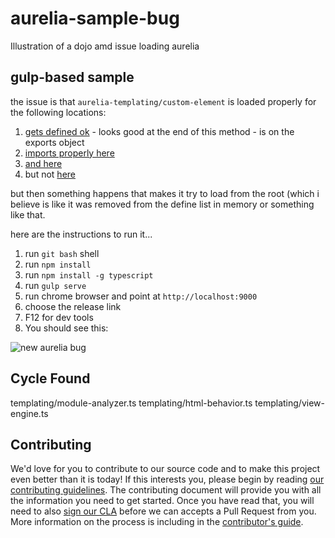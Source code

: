 # aurelia-sample-bug

Illustration of a dojo amd issue loading aurelia

## gulp-based sample

the issue is that `aurelia-templating/custom-element` is loaded properly for the following locations:

1. [gets defined ok](https://github.com/cmichaelgraham/aurelia-sample-bug/blob/master/scripts/aurelia/aurelia-bundle.js#L11625) - looks good at the end of this method - is on the exports object
2. [imports properly here](https://github.com/cmichaelgraham/aurelia-sample-bug/blob/master/scripts/aurelia/aurelia-bundle.js#L11857)
3. [and here](https://github.com/cmichaelgraham/aurelia-sample-bug/blob/master/scripts/aurelia/aurelia-bundle.js#L12018)
4. but not [here](https://github.com/cmichaelgraham/aurelia-sample-bug/blob/master/scripts/aurelia/aurelia-bundle.js#L11176)

but then something happens that makes it try to load from the root (which i believe is like it was removed from the define list in memory or something like that.

here are the instructions to run it...

1. run `git bash` shell
3. run `npm install`
4. run `npm install -g typescript`
4. run `gulp serve`
5. run chrome browser and point at `http://localhost:9000`
6. choose the release link
7. F12 for dev tools
8. You should see this:

![new aurelia bug](https://cloud.githubusercontent.com/assets/10272832/6877029/cc985106-d492-11e4-8293-37856deeb58b.jpg)

## Cycle Found

templating/module-analyzer.ts 
templating/html-behavior.ts 
templating/view-engine.ts

## Contributing

We'd love for you to contribute to our source code and to make this project even better than it is today! If this interests you, please begin by reading [our contributing guidelines](https://github.com/DurandalProject/about/blob/master/CONTRIBUTING.md). The contributing document will provide you with all the information you need to get started. Once you have read that, you will need to also [sign our CLA](http://goo.gl/forms/dI8QDDSyKR) before we can accepts a Pull Request from you. More information on the process is including in the [contributor's guide](https://github.com/DurandalProject/about/blob/master/CONTRIBUTING.md).
